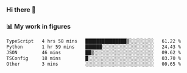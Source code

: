 ### Hi there 👋

### 📊 My work in figures

<!--START_SECTION:waka-->

```txt
TypeScript   4 hrs 58 mins   ███████████████▒░░░░░░░░░   61.22 %
Python       1 hr 59 mins    ██████░░░░░░░░░░░░░░░░░░░   24.43 %
JSON         46 mins         ██▒░░░░░░░░░░░░░░░░░░░░░░   09.62 %
TSConfig     18 mins         █░░░░░░░░░░░░░░░░░░░░░░░░   03.70 %
Other        3 mins          ░░░░░░░░░░░░░░░░░░░░░░░░░   00.65 %
```

<!--END_SECTION:waka-->
